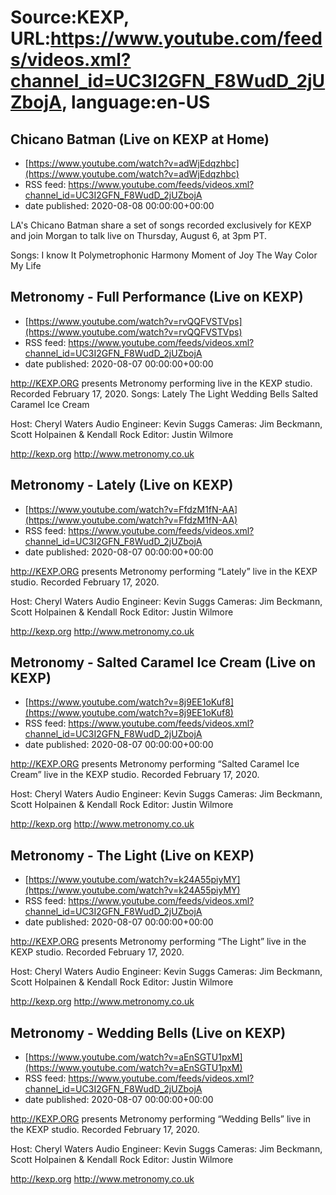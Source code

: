 # Source:KEXP, URL:https://www.youtube.com/feeds/videos.xml?channel_id=UC3I2GFN_F8WudD_2jUZbojA, language:en-US

## Chicano Batman (Live on KEXP at Home)
 - [https://www.youtube.com/watch?v=adWjEdqzhbc](https://www.youtube.com/watch?v=adWjEdqzhbc)
 - RSS feed: https://www.youtube.com/feeds/videos.xml?channel_id=UC3I2GFN_F8WudD_2jUZbojA
 - date published: 2020-08-08 00:00:00+00:00

LA's Chicano Batman share a set of songs recorded exclusively for KEXP and join Morgan to talk live on Thursday, August 6, at 3pm PT.

Songs:
I know It
Polymetrophonic Harmony
Moment of Joy
The Way
Color My Life

## Metronomy - Full Performance (Live on KEXP)
 - [https://www.youtube.com/watch?v=rvQQFVSTVps](https://www.youtube.com/watch?v=rvQQFVSTVps)
 - RSS feed: https://www.youtube.com/feeds/videos.xml?channel_id=UC3I2GFN_F8WudD_2jUZbojA
 - date published: 2020-08-07 00:00:00+00:00

http://KEXP.ORG presents Metronomy performing live in the KEXP studio. Recorded February 17, 2020.
Songs:
Lately
The Light
Wedding Bells
Salted Caramel Ice Cream

Host: Cheryl Waters
Audio Engineer: Kevin Suggs
Cameras: Jim Beckmann, Scott Holpainen & Kendall Rock
Editor: Justin Wilmore

http://kexp.org
http://www.metronomy.co.uk

## Metronomy - Lately (Live on KEXP)
 - [https://www.youtube.com/watch?v=FfdzM1fN-AA](https://www.youtube.com/watch?v=FfdzM1fN-AA)
 - RSS feed: https://www.youtube.com/feeds/videos.xml?channel_id=UC3I2GFN_F8WudD_2jUZbojA
 - date published: 2020-08-07 00:00:00+00:00

http://KEXP.ORG presents Metronomy performing “Lately” live in the KEXP studio. Recorded February 17, 2020.

Host: Cheryl Waters
Audio Engineer: Kevin Suggs
Cameras: Jim Beckmann, Scott Holpainen & Kendall Rock
Editor: Justin Wilmore

http://kexp.org
http://www.metronomy.co.uk

## Metronomy - Salted Caramel Ice Cream (Live on KEXP)
 - [https://www.youtube.com/watch?v=8j9EE1oKuf8](https://www.youtube.com/watch?v=8j9EE1oKuf8)
 - RSS feed: https://www.youtube.com/feeds/videos.xml?channel_id=UC3I2GFN_F8WudD_2jUZbojA
 - date published: 2020-08-07 00:00:00+00:00

http://KEXP.ORG presents Metronomy performing “Salted Caramel Ice Cream” live in the KEXP studio. Recorded February 17, 2020.

Host: Cheryl Waters
Audio Engineer: Kevin Suggs
Cameras: Jim Beckmann, Scott Holpainen & Kendall Rock
Editor: Justin Wilmore

http://kexp.org
http://www.metronomy.co.uk

## Metronomy - The Light (Live on KEXP)
 - [https://www.youtube.com/watch?v=k24A55piyMY](https://www.youtube.com/watch?v=k24A55piyMY)
 - RSS feed: https://www.youtube.com/feeds/videos.xml?channel_id=UC3I2GFN_F8WudD_2jUZbojA
 - date published: 2020-08-07 00:00:00+00:00

http://KEXP.ORG presents Metronomy performing “The Light” live in the KEXP studio. Recorded February 17, 2020.

Host: Cheryl Waters
Audio Engineer: Kevin Suggs
Cameras: Jim Beckmann, Scott Holpainen & Kendall Rock
Editor: Justin Wilmore

http://kexp.org
http://www.metronomy.co.uk

## Metronomy - Wedding Bells (Live on KEXP)
 - [https://www.youtube.com/watch?v=aEnSGTU1pxM](https://www.youtube.com/watch?v=aEnSGTU1pxM)
 - RSS feed: https://www.youtube.com/feeds/videos.xml?channel_id=UC3I2GFN_F8WudD_2jUZbojA
 - date published: 2020-08-07 00:00:00+00:00

http://KEXP.ORG presents Metronomy performing “Wedding Bells” live in the KEXP studio. Recorded February 17, 2020.

Host: Cheryl Waters
Audio Engineer: Kevin Suggs
Cameras: Jim Beckmann, Scott Holpainen & Kendall Rock
Editor: Justin Wilmore

http://kexp.org
http://www.metronomy.co.uk

